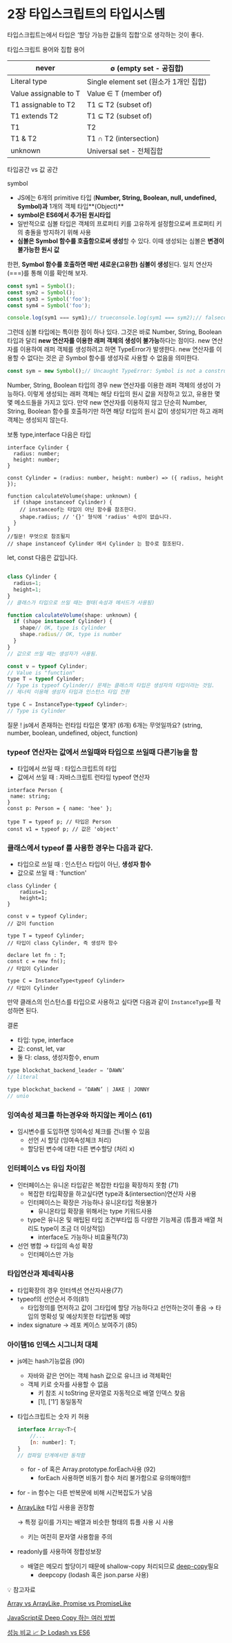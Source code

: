 # 2장 타입스크립트의 타입시스템

타입스크립트는에서 타입은 ‘할당 가능한 값들의 집합’으로 생각하는 것이 좋다.

타입스크립트 용어와 집합 용어

| never | ∅ (empty set - 공집합) |
| --- | --- |
| Literal type | Single element set (원소가 1개인 집합) |
| Value assignable to T | Value ∈ T (member of) |
| T1 assignable to T2 | T1 ⊆ T2 (subset of) |
| T1 extends T2 | T1 ⊆ T2 (subset of) |
| T1 | T2 | T1 ∪ T2 (union) |
| T1 & T2 | T1 ∩ T2 (intersection) |
| unknown | Universal set - 전체집합 |

타입공간 vs 값 공간 

symbol

- JS에는 6개의 primitive 타입 (**Number, String, Boolean, null, undefined, Symbol)과** 1개의 객체 타입**(Object)**
- **symbol은 ES6에서 추가된 원시타입**
- 일반적으로 심볼 타입은 객체의 프로퍼티 키를 고유하게 설정함으로써 프로퍼티 키의 충돌을 방지하기 위해 사용
- **심볼은 Symbol 함수를 호출함으로써 생성**할 수 있다. 이때 생성되는 심볼은 **변경이 불가능한 원시 값**

한편, **Symbol 함수를 호출하면 매번 새로운(고유한) 심볼이 생성**된다. 일치 연산자(===)를 통해 이를 확인해 보자.

```jsx
const sym1 = Symbol();
const sym2 = Symbol();
const sym3 = Symbol('foo');
const sym4 = Symbol('foo');

console.log(sym1 === sym1);// trueconsole.log(sym1 === sym2);// falseconsole.log(sym3 === sym4);// false
```

그런데 심볼 타입에는 특이한 점이 하나 있다. 그것은 바로 Number, String, Boolean 타입과 달리 **new 연산자를 이용한 래퍼 객체의 생성이 불가능**하다는 점이다. new 연산자를 이용하여 래퍼 객체를 생성하려고 하면 TypeError가 발생한다. new 연산자를 이용할 수 없다는 것은 곧 Symbol 함수를 생성자로 사용할 수 없음을 의미한다.

```jsx
const sym = new Symbol();// Uncaught TypeError: Symbol is not a constructor
```

Number, String, Boolean 타입의 경우 new 연산자를 이용한 래퍼 객체의 생성이 가능하다. 이렇게 생성되는 래퍼 객체는 해당 타입의 원시 값을 저장하고 있고, 유용한 몇몇 메소드들을 가지고 있다. 만약 new 연산자를 이용하지 않고 단순히 Number, String, Boolean 함수를 호출하기만 하면 해당 타입의 원시 값이 생성되기만 하고 래퍼 객체는 생성되지 않는다.

보통 type,interface 다음은 타입

```
interface Cylinder {
  radius: number;
  height: number;
}

const Cylinder = (radius: number, height: number) => ({ radius, height });

function calculateVolume(shape: unknown) {
  if (shape instanceof Cylinder) {
    // instanceof는 타입이 아닌 함수를 참조한다.
    shape.radius; // '{}' 형식에 'radius' 속성이 없습니다.
  }
}
//질문! 무엇으로 참조될지
// shape instanceof Cylinder 에서 Cylinder 는 함수로 참조된다.
```

let, const 다음은 값입니다.

```jsx

class Cylinder {
  radius=1;
  height=1;
}
// 클래스가 타입으로 쓰일 때는 형태(속성과 메서드가 사용됨)

function calculateVolume(shape: unknown) {
  if (shape instanceof Cylinder) {
    shape// OK, type is Cylinder
    shape.radius// OK, type is number
  }
}
// 값으로 쓰일 때는 생성자가 사용됨.

const v = typeof Cylinder;
// Value is "function"
type T = typeof Cylinder;
// Type is typeof Cylinder// 문제는 클래스의 타입은 생성자의 타입이라는 것임.
// 제너릭 이용해 생성자 타입과 인스턴스 타입 전환

type C = InstanceType<typeof Cylinder>;
// Type is Cylinder
```

질문 ! js에서 존재하는 런타임 타입은 몇개? (6개)
6개는 무엇일까요? (string, number, boolean, undefined, object, function)

### typeof 연산자는 값에서 쓰일때와 타입으로 쓰일때 다른기능을 함

- 타입에서 쓰일 때 : 타입스크립트의 타입
- 값에서 쓰일 때 : 자바스크립트 런타임 typeof 연산자

```
interface Person {
 name: string;
}
const p: Person = { name: 'hee' };

type T = typeof p; // 타입은 Person
const v1 = typeof p; // 값은 'object'
```

### 클래스에서 typeof 를 사용한 경우는 다음과 같다.

- 타입으로 쓰일 때 : 인스턴스 타입이 아닌, **생성자 함수**
- 값으로 쓰일 때 : 'function'

```
class Cylinder {
    radius=1;
    height=1;
}

const v = typeof Cylinder; 
// 값이 function

type T = typeof Cylinder; 
// 타입이 class Cylinder, 즉 생성자 함수

declare let fn : T;
const c = new fn();	
// 타입이 Cylinder

type C = InstanceType<typeof Cylinder>	
// 타입이 Cylinder
```

만약 클래스의 인스턴스를 타입으로 사용하고 싶다면 다음과 같이 `InstanceType`를 작성하면 된다.

결론 

- 타입: type, interface
- 값: const, let, var
- 둘 다: class, 생성자함수, enum

```jsx
type blockchat_backend_leader = ‘DAWN’
// literal

type blockchat_backend = ‘DAWN’ | JAKE | JONNY
// unio
```

### 잉여속성 체크를 하는경우와 하지않는 케이스 (61)

- 임시변수를 도입하면 잉여속성 체크를 건너뛸 수 있음
    - 선언 시 할당 (잉여속성체크 처리)
    - 할당된 변수에 대한 다른 변수할당 (처리 x)

### 인터페이스 vs 타입 차이점

- 인터페이스는 유니온 타입같은 복잡한 타입을 확장하지 못함 (71)
    - 복잡한 타입확장을 하고싶다면 type과 &(intersection)연산자 사용
    - 인터페이스는 확장은 가능하나 유니온타입 적용불가
        - 유니온타입 확장을 위해서는 type 키워드사용
    - type은 유니온 및 매팁된 타입 조건부타입 등 다양한 기능제공 (튜플과 배열 처리도 type이 조금 더 이상적임)
        - interface도 가능하나 비효율적(73)
- 선언 병합 → 타입의 속성 확장
    - 인터페이스만 가능

### 타입연산과 제네릭사용

- 타입확장의 경우 인터섹션 연산자사용(77)
- typeof의 선언순서 주의(81)
    - 타입정의를 먼저하고 값이 그타입에 할당 가능하다고 선언하는것이 좋음
    → 타입의 명확성 및 예상치못한 타입변동 예방
- index signature → 레포 케이스 보여주기 (85)

### 아이템16 인덱스 시그니처 대체

- js에는 hash기능없음 (90)
    - 자바와 같은 언어는 객체 hash 값으로 유니크 id 객체확인
    - 객체 키로 숫자를 사용할 수 없음
        - 키 참조 시 toString 문자열로 자동적으로 배열 인덱스 찾음
        - [1], [’1’] 동일동작
- 타입스크립트는 숫자 키 허용
    
    ```jsx
    interface Array<T>{
    	//...
    	[n: number]: T;
    }
    // 컴파일 단계에서만 동작함
    ```
    
    - for - of 혹은 Array.prototype.forEach사용 (92)
        - forEach 사용하면 비동기 함수 처리 불가함으로 유의해야함!!
- for - in 함수는 다른 반복문에 비해 시간복잡도가 낮음
- [ArrayLike](https://yceffort.kr/2021/11/array-arraylike-promise-promiselike) 타입 사용을 권장함
    
    → 특정 길이를 가지는 배열과 비슷한 형태의 튜플 사용 시 사용
    
    - 키는 여전히 문자열 사용함을 주의
- readonly를 사용하여 정합성보장
    - 배열은 메모리 할당이기 때문에 shallow-copy 처리되므로  [deep-copy](https://ljlm0402.netlify.app/javascript/performance/)필요
        - deepcopy (lodash 혹은 json.parse 사용)

<aside>
💡 참고자료

[Array vs ArrayLike, Promise vs PromiseLike](https://yceffort.kr/2021/11/array-arraylike-promise-promiselike)

[JavaScript로 Deep Copy 하는 여러 방법](https://chaewonkong.github.io/posts/js-deep-copy.html)

[성능 비교 📈 ▻ Lodash vs ES6](https://ljlm0402.netlify.app/javascript/performance/)

</aside>